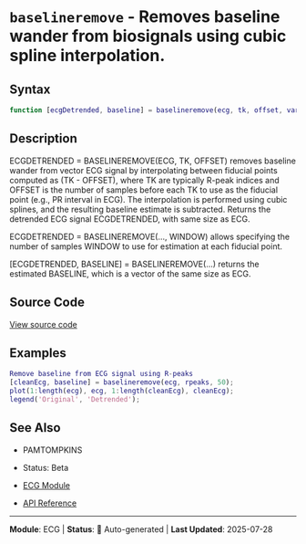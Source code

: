# `baselineremove` - Removes baseline wander from biosignals using cubic spline interpolation.

## Syntax

```matlab
function [ecgDetrended, baseline] = baselineremove(ecg, tk, offset, varargin)
```

## Description

ECGDETRENDED = BASELINEREMOVE(ECG, TK, OFFSET) removes baseline wander from vector ECG signal by interpolating between fiducial points computed as (TK - OFFSET), where TK are typically R-peak indices and OFFSET is the number of samples before each TK to use as the fiducial point (e.g., PR interval in ECG). The interpolation is performed using cubic splines, and the resulting baseline estimate is subtracted. Returns the detrended ECG signal ECGDETRENDED, with same size as ECG.

ECGDETRENDED = BASELINEREMOVE(..., WINDOW) allows specifying the number of samples WINDOW to use for estimation at each fiducial point.

[ECGDETRENDED, BASELINE] = BASELINEREMOVE(...) returns the estimated BASELINE, which is a vector of the same size as ECG.

## Source Code

[View source code](../../../src/ecg/baselineremove.m)

## Examples

```matlab
Remove baseline from ECG signal using R-peaks
[cleanEcg, baseline] = baselineremove(ecg, rpeaks, 50);
plot(1:length(ecg), ecg, 1:length(cleanEcg), cleanEcg);
legend('Original', 'Detrended');
```

## See Also

- PAMTOMPKINS
- Status: Beta

- [ECG Module](README.md)
- [API Reference](../README.md)

---

**Module**: ECG | **Status**: 🔄 Auto-generated | **Last Updated**: 2025-07-28
